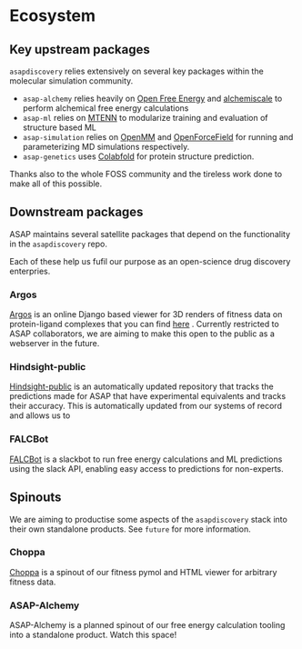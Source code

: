 Ecosystem
==========

## Key upstream packages

`asapdiscovery` relies extensively on several key packages within the molecular simulation community.

* `asap-alchemy` relies heavily on [Open Free Energy](https://openfree.energy/) and [alchemiscale](https://github.com/openforcefield/alchemiscale) to perform alchemical free energy calculations
* `asap-ml` relies on [MTENN](https://github.com/choderalab/mtenn) to modularize training and evaluation of structure based ML
* `asap-simulation` relies on [OpenMM](https://github.com/openmm/openmm) and [OpenForceField](https://openforcefield.org/) for running and parameterizing MD simulations respectively.
* `asap-genetics` uses [Colabfold](https://github.com/sokrypton/ColabFold) for protein structure prediction.

Thanks also to the whole FOSS community and the tireless work done to make all of this possible.

## Downstream packages

ASAP maintains several satellite packages that depend on the functionality in the `asapdiscovery` repo.

Each of these help us fufil our purpose as an open-science drug discovery enterpries.

### Argos

[Argos](https://github.com/asapdiscovery/argos) is an online Django based viewer for 3D renders of fitness data on protein-ligand complexes that you can find [here](https://argos.asapdata.org/accounts/login/?next=/argos_viewer) . Currently restricted to ASAP collaborators, we are aiming to make this open to the public as a webserver in the future.

### Hindsight-public

[Hindsight-public](https://github.com/asapdiscovery/hindsight-public) is an automatically updated repository that tracks the predictions made for ASAP that have experimental equivalents and tracks their accuracy. This is automatically updated from our systems of record and allows us to

### FALCBot

[FALCBot](https://github.com/asapdiscovery/FALCBot) is a slackbot to run free energy calculations and ML predictions using the slack API, enabling easy access to predictions for non-experts.


## Spinouts

We are aiming to productise some aspects of the `asapdiscovery` stack into their own standalone products. See `future` for more information.

### Choppa

[Choppa](https://github.com/asapdiscovery/choppa) is a spinout of our fitness pymol and HTML viewer for arbitrary fitness data.

### ASAP-Alchemy

ASAP-Alchemy is a planned spinout of our free energy calculation tooling into a standalone product. Watch this space!
